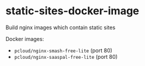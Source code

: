 # static-sites-docker-image
Build nginx images which contain static sites

Docker images:
- `pcloud/nginx-smash-free-lite` (port 80)
- `pcloud/nginx-saaspal-free-lite` (port 80)
